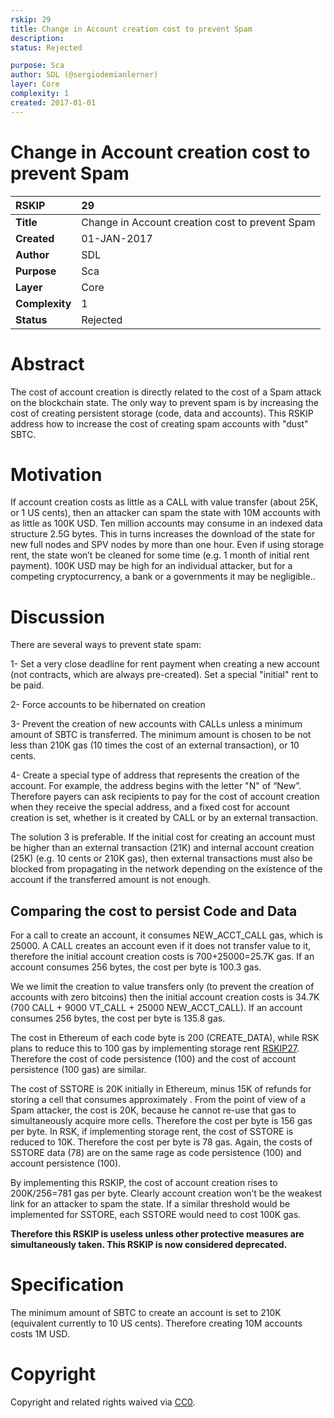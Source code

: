 ```yaml
---
rskip: 29
title: Change in Account creation cost to prevent Spam
description: 
status: Rejected

purpose: Sca
author: SDL (@sergiodemianlerner)
layer: Core
complexity: 1
created: 2017-01-01
---
```


# Change in Account creation cost to prevent Spam

|RSKIP          |29           |
| :------------ |:-------------|
|**Title**      |Change in Account creation cost to prevent Spam
|**Created**    |01-JAN-2017 |
|**Author**     |SDL |
|**Purpose**    |Sca |
|**Layer**      |Core |
|**Complexity** |1 |
|**Status**     |Rejected |

# **Abstract**

The cost of account creation is directly related to the cost of a Spam attack on the blockchain state. The only way to prevent spam is by increasing the cost of creating persistent storage (code, data and accounts). This RSKIP address how to increase the cost of creating spam accounts with "dust" SBTC.

# **Motivation**

If account creation costs as little as a CALL with value transfer (about 25K, or 1 US cents), then an attacker can spam the state with 10M accounts with as little as 100K USD. Ten million accounts may consume in an indexed data structure 2.5G bytes. This in turns increases the download of the state for new full nodes and SPV nodes by more than one hour. Even if using storage rent, the state won’t be cleaned for some time (e.g. 1 month of initial rent payment). 100K USD may be high for an individual attacker, but for a competing cryptocurrency, a bank or a governments it may be negligible..

# Discussion

There are several ways to prevent state spam:

1- Set a very close deadline for rent payment when creating a new account (not contracts, which are always pre-created). Set a special "initial" rent to be paid.

2-  Force accounts to be hibernated on creation

3- Prevent the creation of new accounts with CALLs unless a minimum amount of SBTC is transferred. The minimum amount is chosen to be not less than 210K gas (10 times the cost of an external transaction), or 10 cents.

4- Create a special type of address that represents the creation of the account. For example, the address begins with the letter "N" of “New”.  Therefore payers can ask recipients to pay for the cost of account creation when they receive the special address, and a fixed cost for account creation is set, whether is it created by CALL or by an external transaction.

The solution 3 is preferable. If the initial cost for creating an account must be higher than an external transaction (21K) and internal account creation (25K) (e.g. 10 cents or 210K gas), then external transactions must also be blocked from propagating in the network depending on the existence of the account if the transferred amount is not enough. 

## Comparing the cost to persist Code and Data

For a call to create an account, it consumes NEW_ACCT_CALL gas, which is 25000. A CALL creates an account even if it does not transfer value to it, therefore the initial account creation costs is 700+25000=25.7K gas. If an account consumes 256 bytes, the cost per byte is 100.3 gas. 

We we limit the creation to value transfers only (to prevent the creation of accounts with zero bitcoins) then the initial account creation costs is 34.7K (700 CALL + 9000 VT_CALL + 25000 NEW_ACCT_CALL). If an account consumes 256 bytes, the cost per byte is 135.8 gas. 

The cost in Ethereum of each code byte is 200 (CREATE_DATA), while RSK plans to reduce this to 100 gas by implementing storage rent [RSKIP27]. Therefore the cost of code persistence (100) and the cost of account persistence (100 gas) are similar.

The cost of SSTORE is 20K initially in Ethereum, minus 15K of refunds for storing a cell that consumes approximately . From the point of view of a Spam attacker, the cost is 20K, because he cannot re-use that gas to simultaneously acquire more cells. Therefore the cost per byte is 156 gas per byte. In RSK, if implementing storage rent, the cost of SSTORE is reduced to 10K. Therefore the cost per byte is 78 gas. Again, the costs of SSTORE data (78) are on the same rage as code persistence (100) and account persistence (100).

By implementing this RSKIP, the cost of account creation rises to 200K/256=781 gas per byte. Clearly account creation won’t be the weakest link for an attacker to spam the state. If  a similar threshold would be implemented for SSTORE, each SSTORE would need to cost 100K gas.

**Therefore this RSKIP is useless unless other protective measures are simultaneously taken. This RSKIP is now considered deprecated.**

# **Specification**

The minimum amount of SBTC to create an account is set to 210K (equivalent currently to 10 US cents). Therefore creating 10M accounts costs 1M USD.

# **Copyright**

Copyright and related rights waived via [CC0](https://creativecommons.org/publicdomain/zero/1.0/).

[RSKIP27]: https://github.com/rsksmart/RSKIPs/blob/master/IPs/RSKIP27.md